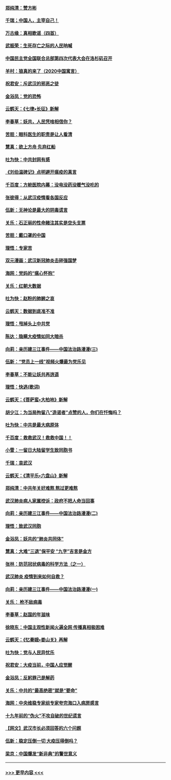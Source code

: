 #### [郑纯清：赞方彬](../pages/nsc993/n11856803.md?t=02101144) 
#### [千瑞；中国人，主宰自己！](../pages/nsc993/n11856793.md?t=02101144) 
#### [万古缘：真相歌谣（四首）](../pages/nsc993/n11856263.md?t=02101144) 
#### [武振荣：生死存亡之际的人民呐喊](../pages/nsc993/n11856256.md?t=02101144) 
#### [中国民主党全国联合总部第四次代表大会在洛杉矶召开](../pages/nsc993/n11856344.md?t=02101144) 
#### [羊村：狼真的来了（2020中国寓言）](../pages/nsc993/n11856229.md?t=02101144) 
#### [祝君安：斥武汉的邪恶之徒](../pages/nsc993/n11855861.md?t=02101144) 
#### [金浴凤：党的恐怖](../pages/nsc993/n11855849.md?t=02101144) 
#### [云鹤天：《七律▪长征》新解](../pages/nsc993/n11855479.md?t=02101144) 
#### [李春草：妖共，人民凭啥相信你？](../pages/nsc993/n11855196.md?t=02101144) 
#### [苦胆：眼科医生的职责是让人看清](../pages/nsc993/n11853840.md?t=02101144) 
#### [慧真：欲上方舟 先弃红船](../pages/nsc993/n11853483.md?t=02101144) 
#### [吐为快：中共封网有感](../pages/nsc993/n11852575.md?t=02101144) 
#### [《刘伯温碑记》点明避开瘟疫的真言](../pages/nsc993/n11852128.md?t=02101144) 
#### [千百度：方舱医院内幕：没电没药没暖气没吃的](../pages/nsc993/n11850211.md?t=02101144) 
#### [张彼得：从武汉疫情看各国反应](../pages/nsc993/n11850102.md?t=02101144) 
#### [伍新：无神论是最大的阴毒谎言](../pages/nsc993/n11846129.md?t=02101144) 
#### [关乐：石正丽的性命赌注其实是空头支票](../pages/nsc993/n11846109.md?t=02101144) 
#### [苦胆：戴口罩的中国](../pages/nsc993/n11845576.md?t=02101144) 
#### [理悟：专家苦](../pages/nsc993/n11845564.md?t=02101144) 
#### [双元漫画：武汉新冠肺炎击碎强国梦](../pages/nsc993/n11843320.md?t=02101144) 
#### [海网：党妈的“瘟心怀抱”](../pages/nsc993/n11840740.md?t=02101144) 
#### [关乐：红朝大数据](../pages/nsc993/n11840675.md?t=02101144) 
#### [吐为快：赵粉的肺腑之哀](../pages/nsc993/n11840618.md?t=02101144) 
#### [云鹤天：数据到底准不准](../pages/nsc993/n11840325.md?t=02101144) 
#### [理悟：甩掉头上中共党](../pages/nsc993/n11838826.md?t=02101144) 
#### [陈达：隐瞒大疫情如同大暗杀](../pages/nsc993/n11838771.md?t=02101144) 
#### [向莉：亲历建三江事件——中国法治路漫漫(三)](../pages/nsc993/n11831825.md?t=02101144) 
#### [伍新：“党员上一线”视频火爆最为党乐见](../pages/nsc993/n11838200.md?t=02101144) 
#### [李春草：不能让妖共再逍遥](../pages/nsc993/n11838102.md?t=02101144) 
#### [理悟：快逃(歌词)](../pages/nsc993/n11838083.md?t=02101144) 
#### [云鹤天：《菩萨蛮▪大柏地》新解](../pages/nsc993/n11838059.md?t=02101144) 
#### [胡少江：为当局拘留八“造谣者”点赞的人，你们在忏悔吗？](../pages/nsc993/n11836801.md?t=02101144) 
#### [吐为快：中共是最大病原体](../pages/nsc993/n11836748.md?t=02101144) 
#### [千百度：救救武汉！救救中国！！](../pages/nsc993/n11836145.md?t=02101144) 
#### [小雪：一留日大陆留学生致同胞书](../pages/nsc993/n11834624.md?t=02101144) 
#### [千瑞：哀武汉](../pages/nsc993/n11833647.md?t=02101144) 
#### [云鹤天：《清平乐▪六盘山》新解](../pages/nsc993/n11833611.md?t=02101144) 
#### [郑纯清：中共年关好难熬 熬过更难熬](../pages/nsc993/n11833489.md?t=02101144) 
#### [武汉肺炎病人家属控诉：政府不把人命当回事](../pages/nsc993/n11833205.md?t=02101144) 
#### [向莉：亲历建三江事件——中国法治路漫漫(二)](../pages/nsc993/n11829102.md?t=02101144) 
#### [理悟：致武汉同胞](../pages/nsc993/n11831522.md?t=02101144) 
#### [金浴凤：妖共的“肺炎共同体”](../pages/nsc993/n11829448.md?t=02101144) 
#### [慧真：大难“三退”保平安 “九字”吉言是金方](../pages/nsc993/n11829501.md?t=02101144) 
#### [张林：防范冠状病毒的科学方法（之一）](../pages/nsc993/n11828618.md?t=02101144) 
#### [武汉肺炎 疫情到来如何自救？](../pages/nsc993/n11827632.md?t=02101144) 
#### [向莉：亲历建三江事件——中国法治路漫漫(一)](../pages/nsc993/n11827190.md?t=02101144) 
#### [关乐： 枪不敌病毒](../pages/nsc993/n11826746.md?t=02101144) 
#### [李春草：赵国的年滋味](../pages/nsc993/n11826321.md?t=02101144) 
#### [徐晓东：中国主观性新闻火遍全网 传播真相极困难](../pages/nsc993/n11826508.md?t=02101144) 
#### [云鹤天：《忆秦娥▪娄山关》再解](../pages/nsc993/n11824682.md?t=02101144) 
#### [吐为快：党与人民异忧乐](../pages/nsc993/n11824660.md?t=02101144) 
#### [祝君安：大疫当前，中国人应觉醒](../pages/nsc993/n11821946.md?t=02101144) 
#### [金浴凤：反躬罪己是解药](../pages/nsc993/n11820280.md?t=02101144) 
#### [关乐：中共的“最高绝密”就是“要命”](../pages/nsc993/n11816946.md?t=02101144) 
#### [海网：中央维稳专家组专家夸完海口入病房感言](../pages/nsc993/n11815138.md?t=02101144) 
#### [十九年前的“伪火”不攻自破的世纪谎言](../pages/nsc993/n11813238.md?t=02101144) 
#### [【网文】武汉市长必须回答的六个问题](../pages/nsc993/n11813848.md?t=02101144) 
#### [伍新：稳定压倒一切 大疫压得倒吗？](../pages/nsc993/n11812634.md?t=02101144) 
#### [梁京：中国爆发“新非典”的警世意义](../pages/nsc993/n11812554.md?t=02101144) 

----
#### [ >>> 更早内容 <<< ](../indexes/nsc993-earlier.md)
